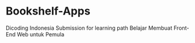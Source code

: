 # Bookshelf-Apps
Dicoding Indonesia Submission for learning path Belajar Membuat Front-End Web untuk Pemula

